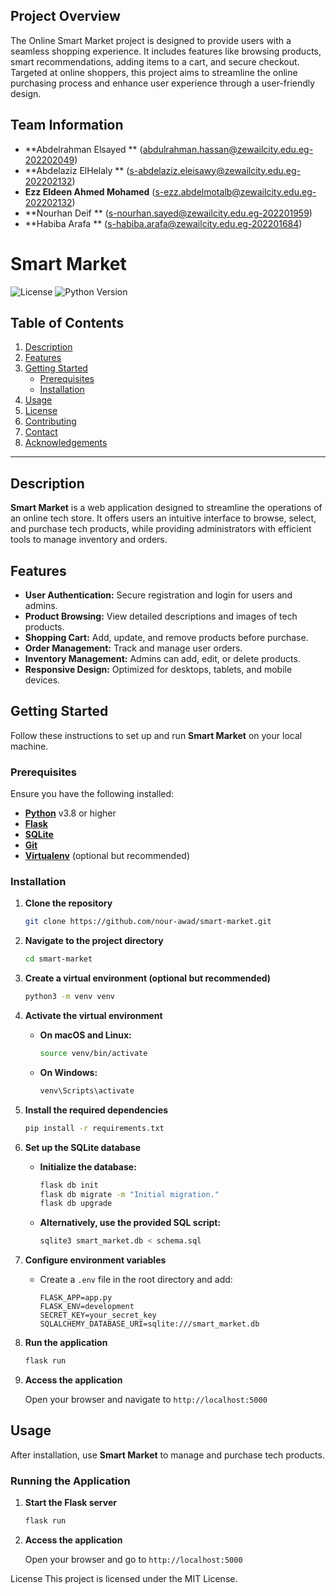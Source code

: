 ## Project Overview
The Online Smart Market project is designed to provide users with a seamless shopping experience. It includes features like browsing products, smart recommendations, adding items to a cart, and secure checkout. Targeted at online shoppers, this project aims to streamline the online purchasing process and enhance user experience through  a user-friendly design.

## Team Information
- **Abdelrahman Elsayed ** (abdulrahman.hassan@zewailcity.edu.eg-202202049)
- **Abdelaziz ElHelaly ** (s-abdelaziz.eleisawy@zewailcity.edu.eg-202202132) 
- **Ezz Eldeen Ahmed Mohamed** (s-ezz.abdelmotalb@zewailcity.edu.eg-202202132)
- **Nourhan Deif  ** (s-nourhan.sayed@zewailcity.edu.eg-202201959)
- **Habiba Arafa  ** (s-habiba.arafa@zewailcity.edu.eg-202201684) 

# Smart Market

![License](https://img.shields.io/badge/license-MIT-blue.svg)
![Python Version](https://img.shields.io/badge/python-3.8%2B-blue.svg)

## Table of Contents

1. [Description](#description)
2. [Features](#features)
3. [Getting Started](#getting-started)
    - [Prerequisites](#prerequisites)
    - [Installation](#installation)
4. [Usage](#usage)
5. [License](#license)
6. [Contributing](#contributing)
7. [Contact](#contact)
8. [Acknowledgements](#acknowledgements)

---

## Description

**Smart Market** is a web application designed to streamline the operations of an online tech store. It offers users an intuitive interface to browse, select, and purchase tech products, while providing administrators with efficient tools to manage inventory and orders.

## Features

- **User Authentication:** Secure registration and login for users and admins.
- **Product Browsing:** View detailed descriptions and images of tech products.
- **Shopping Cart:** Add, update, and remove products before purchase.
- **Order Management:** Track and manage user orders.
- **Inventory Management:** Admins can add, edit, or delete products.
- **Responsive Design:** Optimized for desktops, tablets, and mobile devices.

## Getting Started

Follow these instructions to set up and run **Smart Market** on your local machine.

### Prerequisites

Ensure you have the following installed:

- **[Python](https://www.python.org/)** v3.8 or higher
- **[Flask](https://flask.palletsprojects.com/)**
- **[SQLite](https://www.sqlite.org/index.html)**
- **[Git](https://git-scm.com/)**
- **[Virtualenv](https://virtualenv.pypa.io/en/latest/)** (optional but recommended)

### Installation

1. **Clone the repository**

    ```bash
    git clone https://github.com/nour-awad/smart-market.git
    ```

2. **Navigate to the project directory**

    ```bash
    cd smart-market
    ```

3. **Create a virtual environment (optional but recommended)**

    ```bash
    python3 -m venv venv
    ```

4. **Activate the virtual environment**

    - **On macOS and Linux:**

        ```bash
        source venv/bin/activate
        ```

    - **On Windows:**

        ```bash
        venv\Scripts\activate
        ```

5. **Install the required dependencies**

    ```bash
    pip install -r requirements.txt
    ```

6. **Set up the SQLite database**

    - **Initialize the database:**

        ```bash
        flask db init
        flask db migrate -m "Initial migration."
        flask db upgrade
        ```

    - **Alternatively, use the provided SQL script:**

        ```bash
        sqlite3 smart_market.db < schema.sql
        ```

7. **Configure environment variables**

    - Create a `.env` file in the root directory and add:

        ```env
        FLASK_APP=app.py
        FLASK_ENV=development
        SECRET_KEY=your_secret_key
        SQLALCHEMY_DATABASE_URI=sqlite:///smart_market.db
        ```

8. **Run the application**

    ```bash
    flask run
    ```

9. **Access the application**

    Open your browser and navigate to `http://localhost:5000`

## Usage

After installation, use **Smart Market** to manage and purchase tech products.

### Running the Application

1. **Start the Flask server**

    ```bash
    flask run
    ```

2. **Access the application**

    Open your browser and go to `http://localhost:5000`


License
This project is licensed under the MIT License.
